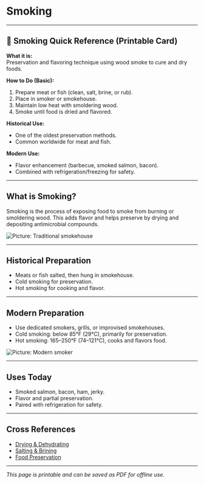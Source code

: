 # Smoking

---

## 📜 Smoking Quick Reference (Printable Card)

**What it is:**  
Preservation and flavoring technique using wood smoke to cure and dry foods.  

**How to Do (Basic):**  
1. Prepare meat or fish (clean, salt, brine, or rub).  
2. Place in smoker or smokehouse.  
3. Maintain low heat with smoldering wood.  
4. Smoke until food is dried and flavored.  

**Historical Use:**  
- One of the oldest preservation methods.  
- Common worldwide for meat and fish.  

**Modern Use:**  
- Flavor enhancement (barbecue, smoked salmon, bacon).  
- Combined with refrigeration/freezing for safety.  

---

## What is Smoking?  

Smoking is the process of exposing food to smoke from burning or smoldering wood. This adds flavor and helps preserve by drying and depositing antimicrobial compounds.  

![Picture: Traditional smokehouse](placeholder-smoking.jpg)

---

## Historical Preparation  

- Meats or fish salted, then hung in smokehouse.  
- Cold smoking for preservation.  
- Hot smoking for cooking and flavor.  

---

## Modern Preparation  

- Use dedicated smokers, grills, or improvised smokehouses.  
- Cold smoking: below 85°F (29°C), primarily for preservation.  
- Hot smoking: 165–250°F (74–121°C), cooks and flavors food.  

![Picture: Modern smoker](placeholder-smoker.jpg)

---

## Uses Today  

- Smoked salmon, bacon, ham, jerky.  
- Flavor and partial preservation.  
- Paired with refrigeration for safety.  

---

## Cross References  

- [Drying & Dehydrating](drying-dehydrating.md)  
- [Salting & Brining](salting-brining.md)  
- [Food Preservation](food-preservation.md)  

---

*This page is printable and can be saved as PDF for offline use.*
